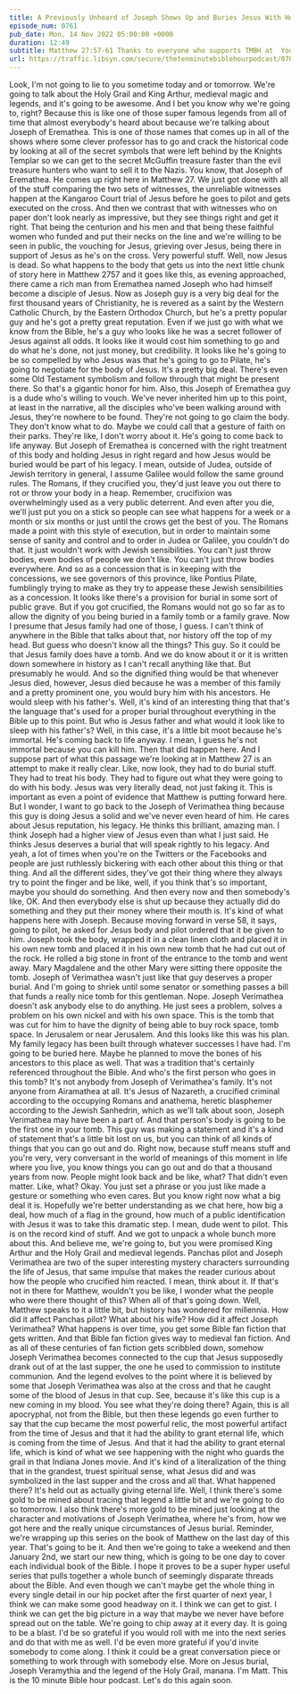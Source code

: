 ```yaml
---
title: A Previously Unheard of Joseph Shows Up and Buries Jesus With Honor
episode_num: 0761
pub_date: Mon, 14 Nov 2022 05:00:00 +0000
duration: 12:49
subtitle: Matthew 27:57-61 Thanks to everyone who supports TMBH at  You're the reason we can all do this together!  Music written and performed by 
url: https://traffic.libsyn.com/secure/thetenminutebiblehourpodcast/0761_-_A_Previously_Unheard_of_Joseph_Shows_Up_and_Buries_Jesus_With_Honor.mp3
---
```


 Look, I'm not going to lie to you sometime today and or tomorrow. We're going to talk about the Holy Grail and King Arthur, medieval magic and legends, and it's going to be awesome. And I bet you know why we're going to, right? Because this is like one of those super famous legends from all of time that almost everybody's heard about because we're talking about Joseph of Eremathea. This is one of those names that comes up in all of the shows where some clever professor has to go and crack the historical code by looking at all of the secret symbols that were left behind by the Knights Templar so we can get to the secret McGuffin treasure faster than the evil treasure hunters who want to sell it to the Nazis. You know, that Joseph of Eremathea. He comes up right here in Matthew 27. We just got done with all of the stuff comparing the two sets of witnesses, the unreliable witnesses happen at the Kangaroo Court trial of Jesus before he goes to pilot and gets executed on the cross. And then we contrast that with witnesses who on paper don't look nearly as impressive, but they see things right and get it right. That being the centurion and his men and that being these faithful women who funded and put their necks on the line and we're willing to be seen in public, the vouching for Jesus, grieving over Jesus, being there in support of Jesus as he's on the cross. Very powerful stuff. Well, now Jesus is dead. So what happens to the body that gets us into the next little chunk of story here in Matthew 2757 and it goes like this, as evening approached, there came a rich man from Eremathea named Joseph who had himself become a disciple of Jesus. Now as Joseph guy is a very big deal for the first thousand years of Christianity, he is revered as a saint by the Western Catholic Church, by the Eastern Orthodox Church, but he's a pretty popular guy and he's got a pretty great reputation. Even if we just go with what we know from the Bible, he's a guy who looks like he was a secret follower of Jesus against all odds. It looks like it would cost him something to go and do what he's done, not just money, but credibility. It looks like he's going to be so compelled by who Jesus was that he's going to go to Pilate, he's going to negotiate for the body of Jesus. It's a pretty big deal. There's even some Old Testament symbolism and follow through that might be present there. So that's a gigantic honor for him. Also, this Joseph of Eremathea guy is a dude who's willing to vouch. We've never inherited him up to this point, at least in the narrative, all the disciples who've been walking around with Jesus, they're nowhere to be found. They're not going to go claim the body. They don't know what to do. Maybe we could call that a gesture of faith on their parks. They're like, I don't worry about it. He's going to come back to life anyway. But Joseph of Eremathea is concerned with the right treatment of this body and holding Jesus in right regard and how Jesus would be buried would be part of his legacy. I mean, outside of Judea, outside of Jewish territory in general, I assume Galilee would follow the same ground rules. The Romans, if they crucified you, they'd just leave you out there to rot or throw your body in a heap. Remember, crucifixion was overwhelmingly used as a very public deterrent. And even after you die, we'll just put you on a stick so people can see what happens for a week or a month or six months or just until the crows get the best of you. The Romans made a point with this style of execution, but in order to maintain some sense of sanity and control and to order in Judea or Galilee, you couldn't do that. It just wouldn't work with Jewish sensibilities. You can't just throw bodies, even bodies of people we don't like. You can't just throw bodies everywhere. And so as a concession that is in keeping with the concessions, we see governors of this province, like Pontius Pilate, fumblingly trying to make as they try to appease these Jewish sensibilities as a concession. It looks like there's a provision for burial in some sort of public grave. But if you got crucified, the Romans would not go so far as to allow the dignity of you being buried in a family tomb or a family grave. Now I presume that Jesus family had one of those, I guess. I can't think of anywhere in the Bible that talks about that, nor history off the top of my head. But guess who doesn't know all the things? This guy. So it could be that Jesus family does have a tomb. And we do know about it or it is written down somewhere in history as I can't recall anything like that. But presumably he would. And so the dignified thing would be that whenever Jesus died, however, Jesus died because he was a member of this family and a pretty prominent one, you would bury him with his ancestors. He would sleep with his father's. Well, it's kind of an interesting thing that that's the language that's used for a proper burial throughout everything in the Bible up to this point. But who is Jesus father and what would it look like to sleep with his father's? Well, in this case, it's a little bit moot because he's immortal. He's coming back to life anyway. I mean, I guess he's not immortal because you can kill him. Then that did happen here. And I suppose part of what this passage we're looking at in Matthew 27 is an attempt to make it really clear. Like, now look, they had to do burial stuff. They had to treat his body. They had to figure out what they were going to do with his body. Jesus was very literally dead, not just faking it. This is important as even a point of evidence that Matthew is putting forward here. But I wonder, I want to go back to the Joseph of Verimathea thing because this guy is doing Jesus a solid and we've never even heard of him. He cares about Jesus reputation, his legacy. He thinks this brilliant, amazing man. I think Joseph had a higher view of Jesus even than what I just said. He thinks Jesus deserves a burial that will speak rightly to his legacy. And yeah, a lot of times when you're on the Twitters or the Facebooks and people are just ruthlessly bickering with each other about this thing or that thing. And all the different sides, they've got their thing where they always try to point the finger and be like, well, if you think that's so important, maybe you should do something. And then every now and then somebody's like, OK. And then everybody else is shut up because they actually did do something and they put their money where their mouth is. It's kind of what happens here with Joseph. Because moving forward in verse 58, it says, going to pilot, he asked for Jesus body and pilot ordered that it be given to him. Joseph took the body, wrapped it in a clean linen cloth and placed it in his own new tomb and placed it in his own new tomb that he had cut out of the rock. He rolled a big stone in front of the entrance to the tomb and went away. Mary Magdalene and the other Mary were sitting there opposite the tomb. Joseph of Verimathea wasn't just like that guy deserves a proper burial. And I'm going to shriek until some senator or something passes a bill that funds a really nice tomb for this gentleman. Nope. Joseph Verimathea doesn't ask anybody else to do anything. He just sees a problem, solves a problem on his own nickel and with his own space. This is the tomb that was cut for him to have the dignity of being able to buy rock space, tomb space. In Jerusalem or near Jerusalem. And this looks like this was his plan. My family legacy has been built through whatever successes I have had. I'm going to be buried here. Maybe he planned to move the bones of his ancestors to this place as well. That was a tradition that's certainly referenced throughout the Bible. And who's the first person who goes in this tomb? It's not anybody from Joseph of Verimathea's family. It's not anyone from Airamathea at all. It's Jesus of Nazareth, a crucified criminal according to the occupying Romans and anathema, heretic blasphemer according to the Jewish Sanhedrin, which as we'll talk about soon, Joseph Verimathea may have been a part of. And that person's body is going to be the first one in your tomb. This guy was making a statement and it's a kind of statement that's a little bit lost on us, but you can think of all kinds of things that you can go out and do. Right now, because stuff means stuff and you're very, very conversant in the world of meanings of this moment in life where you live, you know things you can go out and do that a thousand years from now. People might look back and be like, what? That didn't even matter. Like, what? Okay. You just set a phrase or you just like made a gesture or something who even cares. But you know right now what a big deal it is. Hopefully we're better understanding as we chat here, how big a deal, how much of a flag in the ground, how much of a public identification with Jesus it was to take this dramatic step. I mean, dude went to pilot. This is on the record kind of stuff. And we got to unpack a whole bunch more about this. And believe me, we're going to, but you were promised King Arthur and the Holy Grail and medieval legends. Panchas pilot and Joseph Verimathea are two of the super interesting mystery characters surrounding the life of Jesus, that same impulse that makes the reader curious about how the people who crucified him reacted. I mean, think about it. If that's not in there for Matthew, wouldn't you be like, I wonder what the people who were there thought of this? When all of that's going down. Well, Matthew speaks to it a little bit, but history has wondered for millennia. How did it affect Panchas pilot? What about his wife? How did it affect Joseph Verimathea? What happens is over time, you get some Bible fan fiction that gets written. And that Bible fan fiction gives way to medieval fan fiction. And as all of these centuries of fan fiction gets scribbled down, somehow Joseph Verimathea becomes connected to the cup that Jesus supposedly drank out of at the last supper, the one he used to commission to institute communion. And the legend evolves to the point where it is believed by some that Joseph Verimathea was also at the cross and that he caught some of the blood of Jesus in that cup. See, because it's like this cup is a new coming in my blood. You see what they're doing there? Again, this is all apocryphal, not from the Bible, but then these legends go even further to say that the cup became the most powerful relic, the most powerful artifact from the time of Jesus and that it had the ability to grant eternal life, which is coming from the time of Jesus. And that it had the ability to grant eternal life, which is kind of what we see happening with the night who guards the grail in that Indiana Jones movie. And it's kind of a literalization of the thing that in the grandest, truest spiritual sense, what Jesus did and was symbolized in the last supper and the cross and all that. What happened there? It's held out as actually giving eternal life. Well, I think there's some gold to be mined about tracing that legend a little bit and we're going to do so tomorrow. I also think there's more gold to be mined just looking at the character and motivations of Joseph Verimathea, where he's from, how we got here and the really unique circumstances of Jesus burial. Reminder, we're wrapping up this series on the book of Matthew on the last day of this year. That's going to be it. And then we're going to take a weekend and then January 2nd, we start our new thing, which is going to be one day to cover each individual book of the Bible. I hope it proves to be a super hyper useful series that pulls together a whole bunch of seemingly disparate threads about the Bible. And even though we can't maybe get the whole thing in every single detail in our hip pocket after the first quarter of next year, I think we can make some good headway on it. I think we can get to gist. I think we can get the big picture in a way that maybe we never have before spread out on the table. We're going to chip away at it every day. It is going to be a blast. I'd be so grateful if you would roll with me into the next series and do that with me as well. I'd be even more grateful if you'd invite somebody to come along. I think it could be a great conversation piece or something to work through with somebody else. More on Jesus burial, Joseph Veramythia and the legend of the Holy Grail, manana. I'm Matt. This is the 10 minute Bible hour podcast. Let's do this again soon.